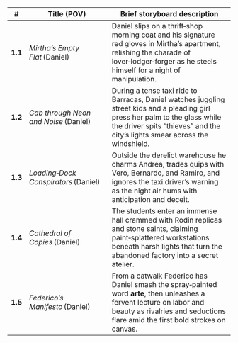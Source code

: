 | #       | Title (POV)                           | Brief storyboard description                                                                                                                                                                                  |
| ------- | ------------------------------------- | ------------------------------------------------------------------------------------------------------------------------------------------------------------------------------------------------------------- |
| **1.1** | *Mirtha’s Empty Flat* (Daniel)        | Daniel slips on a thrift‑shop morning coat and his signature red gloves in Mirtha’s apartment, relishing the charade of lover‑lodger‑forger as he steels himself for a night of manipulation.                 |
| **1.2** | *Cab through Neon and Noise* (Daniel) | During a tense taxi ride to Barracas, Daniel watches juggling street kids and a pleading girl press her palm to the glass while the driver spits “thieves” and the city’s lights smear across the windshield. |
| **1.3** | *Loading‑Dock Conspirators* (Daniel)  | Outside the derelict warehouse he charms Andrea, trades quips with Vero, Bernardo, and Ramiro, and ignores the taxi driver’s warning as the night air hums with anticipation and deceit.                      |
| **1.4** | *Cathedral of Copies* (Daniel)        | The students enter an immense hall crammed with Rodin replicas and stone saints, claiming paint‑splattered workstations beneath harsh lights that turn the abandoned factory into a secret atelier.           |
| **1.5** | *Federico’s Manifesto* (Daniel)       | From a catwalk Federico has Daniel smash the spray‑painted word **arte**, then unleashes a fervent lecture on labor and beauty as rivalries and seductions flare amid the first bold strokes on canvas.       |
